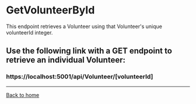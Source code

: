 # GetVolunteerById

This endpoint retrieves a Volunteer using that Volunteer's unique volunteerId integer.


## Use the following link with a GET endpoint to retrieve an individual Volunteer:
### https://localhost:5001/api/Volunteer/[volunteerId]

---
[Back to home](../../../README.md)
